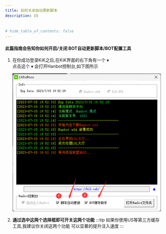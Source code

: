 ```yaml
---
title: 如何关闭自动更新脚本
description: US


# hide_table_of_contents: false
---
```


#### 此篇指南会告知你如何开启/关闭 BOT自动更新脚本/BOT配置工具
1. 在你成功登录KiK之后,在KiK界面的右下角有一个 `▼`  
     点击这个 `▼` 会打开Hanbot控制台,如下图所示   

     ![Alt text](./US_Screenshare/auto.png)  

2. **通过选中这两个选择框即可开关这两个功能**
    :::tip
    如果你使用US等第三方缓存工具,我建议你关闭这两个功能
    可以显著的提升注入速度
    :::


